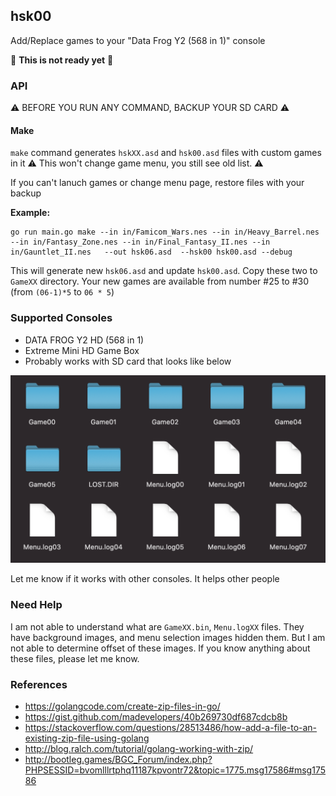 ## hsk00

Add/Replace games to your "Data Frog Y2 (568 in 1)" console

🚧 **This is not ready yet** 🚧

### API

⚠️ BEFORE YOU RUN ANY COMMAND, BACKUP YOUR SD CARD ⚠️

#### Make

`make` command generates `hskXX.asd` and `hsk00.asd` files with custom games in it
⚠️ This won't change game menu, you still see old list. ⚠️

If you can't lanuch games or change menu page, restore files with your backup

**Example:**

```shell
go run main.go make --in in/Famicom_Wars.nes --in in/Heavy_Barrel.nes --in in/Fantasy_Zone.nes --in in/Final_Fantasy_II.nes --in in/Gauntlet_II.nes   --out hsk06.asd  --hsk00 hsk00.asd --debug
```

This will generate new `hsk06.asd` and update `hsk00.asd`. Copy these two to `GameXX` directory. Your new games are available from number #25 to #30 (from `(06-1)*5` to `06 * 5`)

### Supported Consoles

- DATA FROG Y2 HD (568 in 1)
- Extreme Mini HD Game Box
- Probably works with SD card that looks like below

![data-frog-sd-card-files](./data-forg-sd-card-files.png)

Let me know if it works with other consoles. It helps other people

### Need Help

I am not able to understand what are `GameXX.bin`, `Menu.logXX` files. They have background images, and menu selection images hidden them. But I am not able to determine offset of these images. If you know anything about these files, please let me know.

### References

- https://golangcode.com/create-zip-files-in-go/
- https://gist.github.com/madevelopers/40b269730df687cdcb8b
- https://stackoverflow.com/questions/28513486/how-add-a-file-to-an-existing-zip-file-using-golang
- http://blog.ralch.com/tutorial/golang-working-with-zip/
- http://bootleg.games/BGC_Forum/index.php?PHPSESSID=bvomlllrtphq11187kpvontr72&topic=1775.msg17586#msg17586
